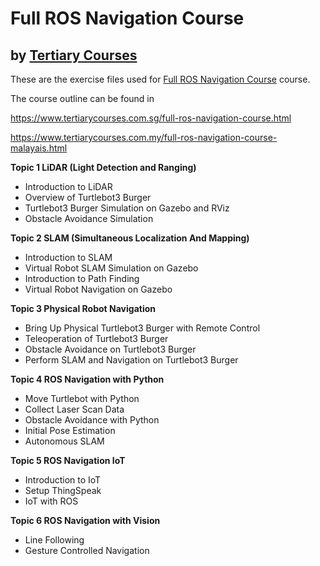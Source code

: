 # Full ROS Navigation Course
## by [Tertiary  Courses](https://www.tertiarycourses.com.sg/)

These are the exercise files used for [Full ROS Navigation Course](https://www.tertiarycourses.com.sg/full-ros-navigation-course.html) course. 

The course outline can be found in 

https://www.tertiarycourses.com.sg/full-ros-navigation-course.html

https://www.tertiarycourses.com.my/full-ros-navigation-course-malayais.html

<p><strong>Topic 1 LiDAR (Light Detection and Ranging)</strong> </p>
<ul>
<li>Introduction to LiDAR</li>
<li>Overview of Turtlebot3 Burger</li>
<li>Turtlebot3 Burger Simulation on Gazebo and RViz</li>
<li>Obstacle Avoidance Simulation</li>
</ul>
<p><strong>Topic 2 SLAM (Simultaneous Localization And Mapping)</strong></p>
<ul>
<li>Introduction to SLAM</li>
<li>Virtual Robot SLAM Simulation on Gazebo</li>
<li>Introduction to Path Finding</li>
<li>Virtual Robot Navigation on Gazebo</li>
</ul>
<p><strong>Topic 3 Physical Robot Navigation</strong></p>
<ul>
<li>Bring Up Physical Turtlebot3 Burger with Remote Control</li>
<li>Teleoperation of Turtlebot3 Burger</li>
<li>Obstacle Avoidance on Turtlebot3 Burger</li>
<li>Perform SLAM and Navigation on Turtlebot3 Burger</li>
</ul>
<p><strong>Topic 4 ROS Navigation with Python</strong> </p>
<ul>
<li>Move Turtlebot with Python</li>
<li>Collect Laser Scan Data</li>
<li>Obstacle Avoidance with Python</li>
<li>Initial Pose Estimation</li>
<li>Autonomous SLAM</li>
</ul>
<p><strong>Topic 5 ROS Navigation IoT</strong> </p>
<ul>
<li>Introduction to IoT</li>
<li>Setup ThingSpeak</li>
<li>IoT with ROS</li>
</ul>
<p><strong>Topic 6 ROS Navigation with Vision</strong></p>
<ul>
<li>Line Following</li>
<li>Gesture Controlled Navigation</li>
</ul>



